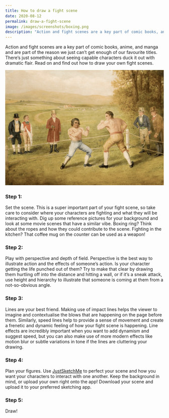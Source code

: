 ```yaml
---
title: How to draw a fight scene
date: 2020-08-12
permalink: draw-a-fight-scene
image: /images/screenshots/boxing.png
description: "Action and fight scenes are a key part of comic books, anime, and manga. Learn how to draw them."
---
```


Action and fight scenes are a key part of comic books, anime, and manga and are part of the reason we just can’t get enough of our favourite titles. There’s just something about seeing capable characters duck it out with dramatic flair. Read on and find out how to draw your own fight scenes.

![Fight scene drawing](/images/screenshots/boxing.png)

### Step 1:
Set the scene. This is a super important part of your fight scene, so take care to consider where your characters are fighting and what they will be interacting with. Dig up some reference pictures for your background and look at some movie scenes that have a similar vibe. Boxing ring? Think about the ropes and how they could contribute to the scene. Fighting in the kitchen? That coffee mug on the counter can be used as a weapon!

### Step 2:
Play with perspective and depth of field. Perspective is the best way to illustrate action and the effects of someone’s action. Is your character getting the life punched out of them? Try to make that clear by drawing them hurtling off into the distance and hitting a wall, or if it’s a sneak attack, use height and hierarchy to illustrate that someone is coming at them from a not-so-obvious angle.

### Step 3:
Lines are your best friend. Making use of impact lines helps the viewer to imagine and contextualise the blows that are happening on the page before them. Similarly, speed lines help to provide a sense of movement and create a frenetic and dynamic feeling of how your fight scene is happening. Line effects are incredibly important when you want to add dynamism and suggest speed, but you can also make use of more modern effects like motion blur or subtle variations in tone if the lines are cluttering your drawing.

### Step 4:
Plan your figures. Use [JustSketchMe](/) to perfect your scene and how you want your characters to interact with one another. Keep the background in mind, or upload your own right onto the app! Download your scene and upload it to your preferred sketching app.

### Step 5:
Draw!